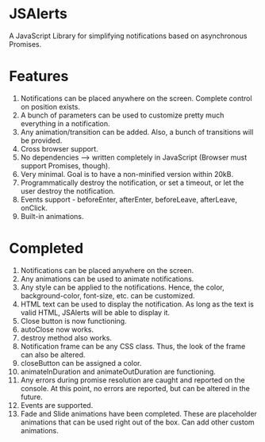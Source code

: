 JSAlerts
========
A JavaScript Library for simplifying notifications based on asynchronous Promises.

Features
========
1. Notifications can be placed anywhere on the screen. Complete control on position exists.
2. A bunch of parameters can be used to customize pretty much everything in a notification.
3. Any animation/transition can be added. Also, a bunch of transitions will be provided.
4. Cross browser support.
5. No dependencies --> written completely in JavaScript (Browser must support Promises, though).
6. Very minimal. Goal is to have a non-minified version within 20kB.
7. Programmatically destroy the notification, or set a timeout, or let the user destroy the notification.
8. Events support - beforeEnter, afterEnter, beforeLeave, afterLeave, onClick.
9. Built-in animations.

Completed
=========
1. Notifications can be placed anywhere on the screen.
2. Any animations can be used to animate notifications.
3. Any style can be applied to the notifications. Hence, the color, background-color, font-size, etc. can be customized.
4. HTML text can be used to display the notification. As long as the text is valid HTML, JSAlerts will be able to display it.
5. Close button is now functioning.
6. autoClose now works.
7. destroy method also works.
8. Notification frame can be any CSS class. Thus, the look of the frame can also be altered.
9. closeButton can be assigned a color.
10. animateInDuration and animateOutDuration are functioning.
11. Any errors during promise resolution are caught and reported on the console. At this point, no errors are reported, but can be altered in the future.
12. Events are supported.
13. Fade and Slide animations have been completed. These are placeholder animations that can be used right out of the box. Can add other custom animations.

